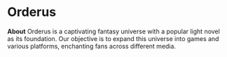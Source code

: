 # Orderus

**About**
Orderus is a captivating fantasy universe with a popular light novel as its foundation. Our objective is to expand this universe into games and various platforms, enchanting fans across different media.
